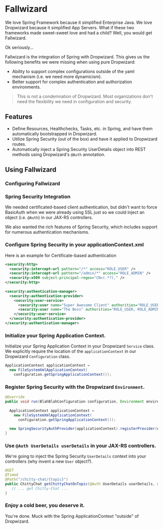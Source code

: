 # Fallwizard

We love Spring Framework because it simplified Enterprise Java.  We love Dropwizard because it simplified App Servers.  What if these two frameworks made sweet-sweet love and had a child?  Well, you would get Fallwizard.

Ok seriously...

Fallwizard is the integration of Spring with Dropwizard.  This gives us the following benefits we were missing when using pure Dropwizard:

* Ability to support complex configurations outside of the yaml mechanism (i.e. we need more dynamicism).
* Better support for complex authentication and authorization environments.

> This is not a condemnation of Dropwizard.  Most organizations don't need the flexibility we need in configuration and security.

## Features

* Define Resources, Healthchecks, Tasks, etc. in Spring, and have them automatically bootstrapped in Dropwizard.
* Utilize Spring Security (out of the box) and have it applied to Dropwizard routes.
* Automatically inject a Spring Security UserDetails object into REST methods using Dropwizard's `@Auth` annotation.


## Using Fallwizard

### Configuring Fallwizard




### Spring Security Integration

We needed certificated-based client authentication, but didn't want to force BasicAuth when we were already using SSL just so we could inject an object (i.e. `@Auth`) in our JAX-RS controllers.

We also wanted the rich features of Spring Security, which includes support for numerous authentication mechanisms.

### Configure Spring Security in your applicationContext.xml

Here is an example for Certificate-based authentication

```xml
<security:http>
  <security:intercept-url pattern="/*" access="ROLE_USER" />
  <security:intercept-url pattern="/admin/*" access="ROLE_ADMIN" />
  <security:x509 subject-principal-regex="CN=(.*?)," />
</security:http>
 
<security:authentication-manager>
  <security:authentication-provider>
    <security:user-service>
      <security:user name="Super Awesome Client" authorities="ROLE_USER" />
      <security:user name="The Boss" authorities="ROLE_USER, ROLE_ADMIN" />
    </security:user-service>
  </security:authentication-provider>
</security:authentication-manager>
```

### Initialize your Spring Application Context.  

Initialize your Spring Application Context in your Dropwizard `Service` class.  We explicitly require the location of the `applicationContext` in our Dropwizard `Configuration` class.

```java
ApplicationContext applicationContext = 
  new FileSystemXmlApplicationContext(
    configuration.getSpringApplicationContext());
```

### Register Spring Security with the Dropwizard `Environment`.

```java
@Override
public void run(BlahBlahConfiguration configuration, Environment environment) throws Exception {
		
  ApplicationContext applicationContext = 
    new FileSystemXmlApplicationContext(
      configuration.getSpringApplicationContext());
	
  new SpringSecurityAuthProvider(applicationContext).registerProvider(environment);
}
```

### Use `@Auth UserDetails userDetails` in your JAX-RS controllers.

We're going to inject the Spring Security `UserDetails` context into your controllers (why invent a new `User` object?).

```java
@GET
@Timed
@Path("/chitty-chat/{topic}")
public ChittyChat getChittyChatOnTopic(@Auth UserDetails userDetails, @PathParam("topic") String topic){
   // ... get Chitty-Chat ...
}
```

### Enjoy a cold beer, you deserve it.

You're done.  Muck with the Spring ApplicationContext "outside" of Dropwizard.
